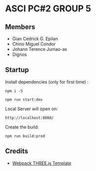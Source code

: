# ASCI PC#2 GROUP 5

## Members
* Gian Cedrick G. Epilan
* Chino Miguel Condor
* Johann Terence Jumao-as
* Dignos

## Startup

Install dependencies (only for first time) :

```
npm i -S
```

```
npm run start:dev
```

Local Server will open on:

```
http://localhost:8080/
```

Create the build:

```
npm run build:prod
```

## Credits

- [Webpack THREE.js Template](https://github.com/brunosimon/webpack-three-js-template)